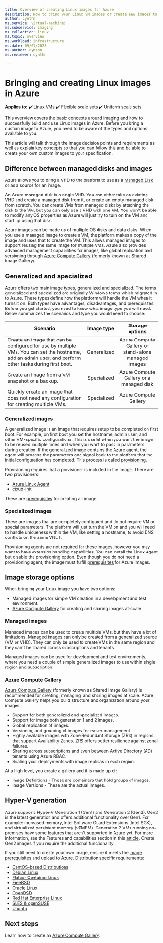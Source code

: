 ```yaml
---
title: Overview of creating Linux images for Azure
description: How to bring your Linux VM images or create new images to use in Azure.
author: cynthn
ms.service: virtual-machines
ms.subservice: imaging
ms.collection: linux
ms.topic: overview
ms.workload: infrastructure
ms.date: 09/01/2023
ms.author: cynthn
ms.reviewer: cynthn

---
```


# Bringing and creating Linux images in Azure

**Applies to:** :heavy_check_mark: Linux VMs :heavy_check_mark: Flexible scale sets :heavy_check_mark: Uniform scale sets 

This overview covers the basic concepts around imaging and how to successfully build and use Linux images in Azure. Before you bring a custom image to Azure, you need to be aware of the types and options available to you.

This article will talk through the image decision points and requirements as well as explain key concepts so that you can follow this and be able to create your own custom images to your specification.

## Difference between managed disks and images


Azure allows you to bring a VHD to the platform to use as a [Managed Disk](../faq-for-disks.yml) or as a source for an image. 

An Azure managed disk is a single VHD. You can either take an existing VHD and create a managed disk from it, or create an empty managed disk from scratch. You can create VMs from managed disks by attaching the disk to the VM, but you can only use a VHD with one VM. You won't be able to modify any OS properties as Azure will just try to turn on the VM and start up using that disk. 

Azure images can be made up of multiple OS disks and data disks. When you use a managed image to create a VM, the platform makes a copy of the image and uses that to create the VM.  This allows managed images to support reusing the same image for multiple VMs. Azure also provides advanced management capabilities for images, like global replication and versioning through [Azure Compute Gallery](../shared-image-galleries.md) (formerly known as Shared Image Gallery). 



## Generalized and specialized

Azure offers two main image types, generalized and specialized. The terms generalized and specialized are originally Windows terms which migrated in to Azure. These types define how the platform will handle the VM when it turns it on. Both types have advantages, disadvantages, and prerequisites. Before you get started, you need to know what image type you will need. Below summarizes the scenarios and type you would need to choose:

| Scenario      | Image type  | Storage options |
| ------------- |:-------------:| :-------------:| 
| Create an image that can be configured for use by multiple VMs. You can set the hostname, add an admin user, and perform other tasks during first boot. | Generalized | Azure Compute Gallery or stand-alone managed images |
| Create an image from a VM snapshot or a backup. | Specialized |Azure Compute Gallery or a managed disk |
| Quickly create an image that does not need any configuration for creating multiple VMs. |Specialized |Azure Compute Gallery |


### Generalized images

A generalized image is an image that requires setup to be completed on first boot. For example, on first boot you set the hostname, admin user, and other VM-specific configurations. This is useful when you want the image to be reused multiple times and when you want to pass in parameters during creation. If the generalized image contains the Azure agent, the agent will process the parameters and signal back to the platform that the initial configuration has completed. This process is called [provisioning](./provisioning.md). 

Provisioning requires that a provisioner is included in the image. There are two provisioners:
- [Azure Linux Agent](../extensions/agent-linux.md)
- [cloud-init](./using-cloud-init.md)

These are [prerequisites](./create-upload-generic.md) for creating an image.


### Specialized images
These are images that are completely configured and do not require VM or special parameters. The platform will just turn the VM on and you will need to handle uniqueness within the VM, like setting a hostname, to avoid DNS conflicts on the same VNET. 

Provisioning agents are not required for these images, however you may want to have extension handling capabilities. You can install the Linux Agent but disable the provisioning option. Even though you do not need a provisioning agent, the image must fulfill [prerequisites](./create-upload-generic.md)  for Azure Images.


## Image storage options
When bringing your Linux image you have two options:

- Managed images for simple VM creation in a development and test environment.
- [Azure Compute Gallery](../shared-image-galleries.md) for creating and sharing images at-scale.


### Managed images

Managed images can be used to create multiple VMs, but they have a lot of limitations. Managed images can only be created from a generalized source (VM or VHD). They can only be used to create VMs in the same region and they can't be shared across subscriptions and tenants.

Managed images can be used for development and test environments, where you need a couple of simple generalized images to use within single region and subscription. 

### Azure Compute Gallery

[Azure Compute Gallery](../shared-image-galleries.md) (formerly known as Shared Image Gallery) is recommended for creating, managing, and sharing images at scale. Azure Compute Gallery helps you build structure and organization around your images.  

- Support for both generalized and specialized images.
- Support for image both generation 1 and 2 images.
- Global replication of images.
- Versioning and grouping of images for easier management.
- Highly available images with Zone Redundant Storage (ZRS) in regions that support Availability Zones. ZRS offers better resilience against zonal failures.
- Sharing across subscriptions and even between Active Directory (AD) tenants using Azure RBAC.
- Scaling your deployments with image replicas in each region.

At a high level, you create a gallery and it is made up of:
- Image Definitions - These are containers that hold groups of images.
- Image Versions - These are the actual images.



## Hyper-V generation

Azure supports Hyper-V Generation 1 (Gen1) and Generation 2 (Gen2). Gen2 is the latest generation and offers additional functionality over Gen1. For example: increased memory, Intel Software Guard Extensions (Intel SGX), and virtualized persistent memory (vPMEM). Generation 2 VMs running on-premises have some features that aren't supported in Azure yet. For more information, see the Features and capabilities section in this [article](../generation-2.md). Create Gen2 images if you require the additional functionality.

If you still need to create your own image, ensure it meets the [image prerequisites](./create-upload-generic.md) and upload to Azure. Distribution specific requirements:


- [CentOS-based Distributions](create-upload-centos.md)
- [Debian Linux](debian-create-upload-vhd.md)
- [Flatcar Container Linux](flatcar-create-upload-vhd.md)
- [FreeBSD](freebsd-intro-on-azure.md)
- [Oracle Linux](oracle-create-upload-vhd.md)
- [OpenBSD](create-upload-openbsd.md)
- [Red Hat Enterprise Linux](redhat-create-upload-vhd.md)
- [SLES & openSUSE](suse-create-upload-vhd.md)
- [Ubuntu](create-upload-ubuntu.md)


## Next steps

Learn how to create an [Azure Compute Gallery](tutorial-custom-images.md).

